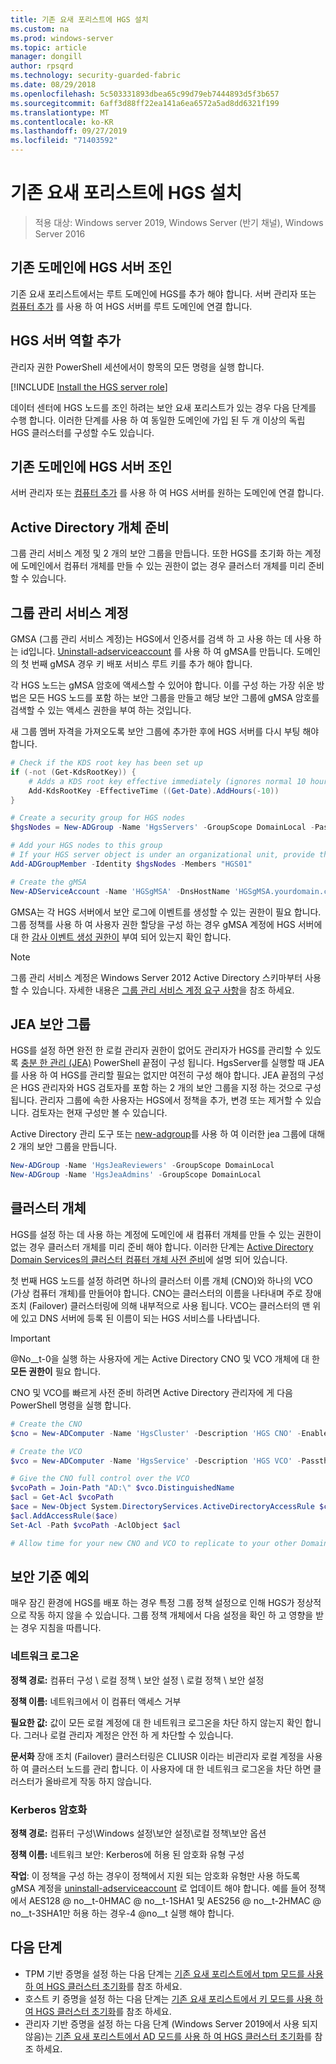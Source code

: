 ```yaml
---
title: 기존 요새 포리스트에 HGS 설치
ms.custom: na
ms.prod: windows-server
ms.topic: article
manager: dongill
author: rpsqrd
ms.technology: security-guarded-fabric
ms.date: 08/29/2018
ms.openlocfilehash: 5c503331893dbea65c99d79eb7444893d5f3b657
ms.sourcegitcommit: 6aff3d88ff22ea141a6ea6572a5ad8dd6321f199
ms.translationtype: MT
ms.contentlocale: ko-KR
ms.lasthandoff: 09/27/2019
ms.locfileid: "71403592"
---
```

# <a name="install-hgs-in-an-existing-bastion-forest"></a>기존 요새 포리스트에 HGS 설치 

>적용 대상: Windows server 2019, Windows Server (반기 채널), Windows Server 2016


## <a name="join-the-hgs-server-to-the-existing-domain"></a>기존 도메인에 HGS 서버 조인

기존 요새 포리스트에서는 루트 도메인에 HGS를 추가 해야 합니다. 서버 관리자 또는 [컴퓨터 추가](https://go.microsoft.com/fwlink/?LinkId=821564) 를 사용 하 여 HGS 서버를 루트 도메인에 연결 합니다.

## <a name="add-the-hgs-server-role"></a>HGS 서버 역할 추가

관리자 권한 PowerShell 세션에서이 항목의 모든 명령을 실행 합니다.

[!INCLUDE [Install the HGS server role](../../../includes/guarded-fabric-install-hgs-server-role.md)] 

데이터 센터에 HGS 노드를 조인 하려는 보안 요새 포리스트가 있는 경우 다음 단계를 수행 합니다.
이러한 단계를 사용 하 여 동일한 도메인에 가입 된 두 개 이상의 독립 HGS 클러스터를 구성할 수도 있습니다.

## <a name="join-the-hgs-server-to-the-existing-domain"></a>기존 도메인에 HGS 서버 조인

서버 관리자 또는 [컴퓨터 추가](https://go.microsoft.com/fwlink/?LinkId=821564) 를 사용 하 여 HGS 서버를 원하는 도메인에 연결 합니다.

## <a name="prepare-active-directory-objects"></a>Active Directory 개체 준비

그룹 관리 서비스 계정 및 2 개의 보안 그룹을 만듭니다.
또한 HGS를 초기화 하는 계정에 도메인에서 컴퓨터 개체를 만들 수 있는 권한이 없는 경우 클러스터 개체를 미리 준비할 수 있습니다.

## <a name="group-managed-service-account"></a>그룹 관리 서비스 계정

GMSA (그룹 관리 서비스 계정)는 HGS에서 인증서를 검색 하 고 사용 하는 데 사용 하는 id입니다. [Uninstall-adserviceaccount](https://technet.microsoft.com/itpro/powershell/windows/addsadministration/new-adserviceaccount) 를 사용 하 여 gMSA를 만듭니다.
도메인의 첫 번째 gMSA 경우 키 배포 서비스 루트 키를 추가 해야 합니다.

각 HGS 노드는 gMSA 암호에 액세스할 수 있어야 합니다.
이를 구성 하는 가장 쉬운 방법은 모든 HGS 노드를 포함 하는 보안 그룹을 만들고 해당 보안 그룹에 gMSA 암호를 검색할 수 있는 액세스 권한을 부여 하는 것입니다.

새 그룹 멤버 자격을 가져오도록 보안 그룹에 추가한 후에 HGS 서버를 다시 부팅 해야 합니다.

```powershell
# Check if the KDS root key has been set up
if (-not (Get-KdsRootKey)) {
    # Adds a KDS root key effective immediately (ignores normal 10 hour waiting period)
    Add-KdsRootKey -EffectiveTime ((Get-Date).AddHours(-10))
}

# Create a security group for HGS nodes
$hgsNodes = New-ADGroup -Name 'HgsServers' -GroupScope DomainLocal -PassThru

# Add your HGS nodes to this group
# If your HGS server object is under an organizational unit, provide the full distinguished name instead of "HGS01"
Add-ADGroupMember -Identity $hgsNodes -Members "HGS01"

# Create the gMSA
New-ADServiceAccount -Name 'HGSgMSA' -DnsHostName 'HGSgMSA.yourdomain.com' -PrincipalsAllowedToRetrieveManagedPassword $hgsNodes
```

GMSA는 각 HGS 서버에서 보안 로그에 이벤트를 생성할 수 있는 권한이 필요 합니다.
그룹 정책를 사용 하 여 사용자 권한 할당을 구성 하는 경우 gMSA 계정에 HGS 서버에 대 한 [감사 이벤트 생성 권한이](https://docs.microsoft.com/previous-versions/windows/it-pro/windows-server-2012-R2-and-2012/dn221956%28v=ws.11%29) 부여 되어 있는지 확인 합니다.

> [!NOTE]
> 그룹 관리 서비스 계정은 Windows Server 2012 Active Directory 스키마부터 사용할 수 있습니다.
> 자세한 내용은 [그룹 관리 서비스 계정 요구 사항](https://technet.microsoft.com/library/jj128431.aspx)을 참조 하세요.

## <a name="jea-security-groups"></a>JEA 보안 그룹

HGS를 설정 하면 완전 한 로컬 관리자 권한이 없어도 관리자가 HGS를 관리할 수 있도록 [충분 한 관리 (JEA)](https://aka.ms/JEAdocs) PowerShell 끝점이 구성 됩니다.
HgsServer를 실행할 때 JEA를 사용 하 여 HGS를 관리할 필요는 없지만 여전히 구성 해야 합니다.
JEA 끝점의 구성은 HGS 관리자와 HGS 검토자를 포함 하는 2 개의 보안 그룹을 지정 하는 것으로 구성 됩니다.
관리자 그룹에 속한 사용자는 HGS에서 정책을 추가, 변경 또는 제거할 수 있습니다. 검토자는 현재 구성만 볼 수 있습니다.

Active Directory 관리 도구 또는 [new-adgroup](https://technet.microsoft.com/itpro/powershell/windows/addsadministration/new-adgroup)를 사용 하 여 이러한 jea 그룹에 대해 2 개의 보안 그룹을 만듭니다.

```powershell
New-ADGroup -Name 'HgsJeaReviewers' -GroupScope DomainLocal
New-ADGroup -Name 'HgsJeaAdmins' -GroupScope DomainLocal
```

## <a name="cluster-objects"></a>클러스터 개체

HGS를 설정 하는 데 사용 하는 계정에 도메인에 새 컴퓨터 개체를 만들 수 있는 권한이 없는 경우 클러스터 개체를 미리 준비 해야 합니다.
이러한 단계는 [Active Directory Domain Services의 클러스터 컴퓨터 개체 사전 준비](https://technet.microsoft.com/library/dn466519(v=ws.11).aspx)에 설명 되어 있습니다.

첫 번째 HGS 노드를 설정 하려면 하나의 클러스터 이름 개체 (CNO)와 하나의 VCO (가상 컴퓨터 개체)를 만들어야 합니다.
CNO는 클러스터의 이름을 나타내며 주로 장애 조치 (Failover) 클러스터링에 의해 내부적으로 사용 됩니다.
VCO는 클러스터의 맨 위에 있고 DNS 서버에 등록 된 이름이 되는 HGS 서비스를 나타냅니다.

> [!IMPORTANT]
> @No__t-0을 실행 하는 사용자에 게는 Active Directory CNO 및 VCO 개체에 대 한 **모든 권한이** 필요 합니다.

CNO 및 VCO를 빠르게 사전 준비 하려면 Active Directory 관리자에 게 다음 PowerShell 명령을 실행 합니다.

```powershell
# Create the CNO
$cno = New-ADComputer -Name 'HgsCluster' -Description 'HGS CNO' -Enabled $false -Passthru

# Create the VCO
$vco = New-ADComputer -Name 'HgsService' -Description 'HGS VCO' -Passthru

# Give the CNO full control over the VCO
$vcoPath = Join-Path "AD:\" $vco.DistinguishedName
$acl = Get-Acl $vcoPath
$ace = New-Object System.DirectoryServices.ActiveDirectoryAccessRule $cno.SID, "GenericAll", "Allow"
$acl.AddAccessRule($ace)
Set-Acl -Path $vcoPath -AclObject $acl

# Allow time for your new CNO and VCO to replicate to your other Domain Controllers before continuing
```

## <a name="security-baseline-exceptions"></a>보안 기준 예외

매우 잠긴 환경에 HGS를 배포 하는 경우 특정 그룹 정책 설정으로 인해 HGS가 정상적으로 작동 하지 않을 수 있습니다.
그룹 정책 개체에서 다음 설정을 확인 하 고 영향을 받는 경우 지침을 따릅니다.

### <a name="network-logon"></a>네트워크 로그온

**정책 경로:** 컴퓨터 구성 \ 로컬 정책 \ 보안 설정 \ 로컬 정책 \ 보안 설정

**정책 이름:** 네트워크에서 이 컴퓨터 액세스 거부

**필요한 값:** 값이 모든 로컬 계정에 대 한 네트워크 로그온을 차단 하지 않는지 확인 합니다. 그러나 로컬 관리자 계정은 안전 하 게 차단할 수 있습니다.

**문서화** 장애 조치 (Failover) 클러스터링은 CLIUSR 이라는 비관리자 로컬 계정을 사용 하 여 클러스터 노드를 관리 합니다. 이 사용자에 대 한 네트워크 로그온을 차단 하면 클러스터가 올바르게 작동 하지 않습니다.

### <a name="kerberos-encryption"></a>Kerberos 암호화

**정책 경로:** 컴퓨터 구성\Windows 설정\보안 설정\로컬 정책\보안 옵션

**정책 이름:** 네트워크 보안: Kerberos에 허용 된 암호화 유형 구성

**작업**: 이 정책을 구성 하는 경우이 정책에서 지원 되는 암호화 유형만 사용 하도록 gMSA 계정을 [uninstall-adserviceaccount](https://docs.microsoft.com/powershell/module/addsadministration/set-adserviceaccount?view=win10-ps) 로 업데이트 해야 합니다. 예를 들어 정책에서 AES128 @ no__t-0HMAC @ no__t-1SHA1 및 AES256 @ no__t-2HMAC @ no__t-3SHA1만 허용 하는 경우-4 @no__t 실행 해야 합니다.



## <a name="next-steps"></a>다음 단계

- TPM 기반 증명을 설정 하는 다음 단계는 [기존 요새 포리스트에서 tpm 모드를 사용 하 여 HGS 클러스터 초기화](guarded-fabric-initialize-hgs-tpm-mode-bastion.md)를 참조 하세요.
- 호스트 키 증명을 설정 하는 다음 단계는 [기존 요새 포리스트에서 키 모드를 사용 하 여 HGS 클러스터 초기화](guarded-fabric-initialize-hgs-key-mode-bastion.md)를 참조 하세요.
- 관리자 기반 증명을 설정 하는 다음 단계 (Windows Server 2019에서 사용 되지 않음)는 [기존 요새 포리스트에서 AD 모드를 사용 하 여 HGS 클러스터 초기화](guarded-fabric-initialize-hgs-ad-mode-bastion.md)를 참조 하세요.

